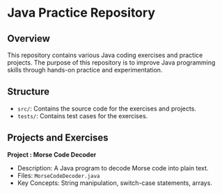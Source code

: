 # Java Practice Repository

## Overview
This repository contains various Java coding exercises and practice projects. The purpose of this repository is to improve Java programming skills through hands-on practice and experimentation.

## Structure
- `src/`: Contains the source code for the exercises and projects.
- `tests/`: Contains test cases for the exercises.

## Projects and Exercises
 **Project : Morse Code Decoder**
   - Description: A Java program to decode Morse code into plain text.
   - Files: `MorseCodeDecoder.java`
   - Key Concepts: String manipulation, switch-case statements, arrays.
